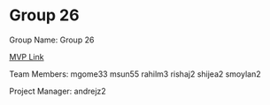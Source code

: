 # Group 26
Group Name: Group 26

[MVP Link]([http://cs196.cs.illinois.edu](https://docs.google.com/document/d/1A-BXGnhOuOSkyJyFd66SW_-HaRTYkecb4FZwzdLeKxQ/edit)https://docs.google.com/document/d/1A-BXGnhOuOSkyJyFd66SW_-HaRTYkecb4FZwzdLeKxQ/edit)

Team Members:
mgome33
msun55
rahilm3
rishaj2
shijea2
smoylan2

Project Manager: andrejz2
